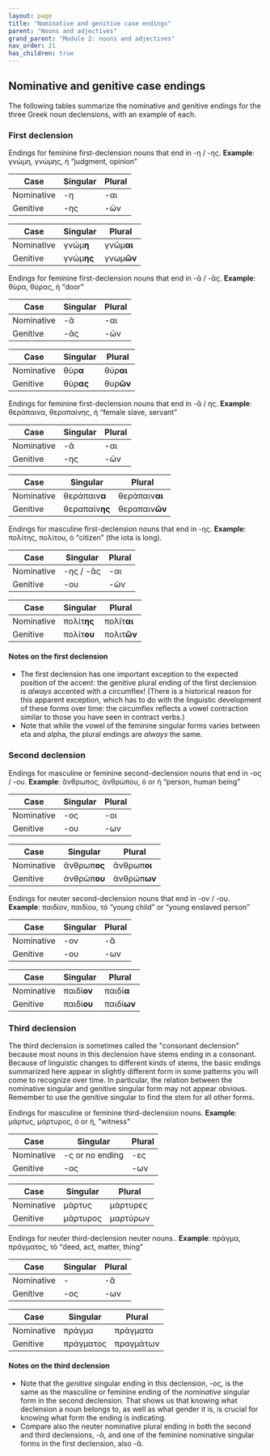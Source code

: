 ```yaml
---
layout: page
title: "Nominative and genitive case endings"
parent: "Nouns and adjectives"
grand_parent: "Module 2: nouns and adjectives"
nav_order: 21
has_children: true
---
```


## Nominative and genitive case endings

The following tables summarize the nominative and genitive endings for the three Greek noun declensions, with an example of each.

### First declension


Endings for feminine first-declension nouns that end in -η / -ης. **Example**: γνώμη, γνώμης, ἡ “judgment, opinion”
 
| Case | Singular | Plural |
| --- |----------- | ----------- |
| Nominative | -η | -αι |
| Genitive | -ης | -ῶν |



| Case | Singular | Plural |
| --- |----------- | ----------- |
| Nominative | γνώμ**η** | γνῶμ**αι** |
| Genitive | γνώμ**ης** | γνωμ**ῶν** |



Endings for feminine first-declension nouns that end in -ᾱ / -ᾱς. **Example**:  θύρα, θύρας, ἡ “door”

| Case | Singular | Plural |
| --- |----------- | ----------- |
| Nominative | -ᾱ | -αι |
| Genitive | -ᾱς | -ῶν |


| Case | Singular | Plural |
| --- |----------- | ----------- |
| Nominative | θύρ**α** | θύρ**αι** |
| Genitive | θύρ**ας** | θυρ**ῶν** |


Endings for feminine first-declension nouns that end in -ᾰ / ης. **Example**: θεράπαινα, θεραπαίνης, ἡ “female slave, servant”

| Case | Singular | Plural |
| --- |----------- | ----------- |
| Nominative | -ᾰ | -αι |
| Genitive | -ης | -ῶν |


| Case | Singular | Plural |
| --- |----------- | ----------- |
| Nominative | θεράπαιν**α** | θεράπαιν**αι** |
| Genitive | θεραπαίν**ης** | θεραπαιν**ῶν** |



Endings for masculine first-declension nouns that end in -ης.    **Example**:  πολίτης, πολίτου, ὁ “citizen” (the iota is long).


| Case | Singular | Plural |
| --- |----------- | ----------- |
| Nominative | -ης / -ᾱς | -αι |
| Genitive | -ου | -ῶν |


| Case | Singular | Plural |
| --- |----------- | ----------- |
| Nominative | πολίτ**ης**  | πολῖτ**αι** |
| Genitive | πολίτ**ου** | πολιτ**ῶν** |





#### Notes on the first declension


- The first declension has one important exception to the expected position of the accent:  the genitive plural ending of the first declension is *always* accented with a circumflex! (There is a historical reason for this apparent exception, which has to do with the linguistic development of these forms over time: the circumflex reflects a vowel contraction similar to those you have seen in contract verbs.)
- Note that while the vowel of the feminine singular forms varies between eta and alpha, the plural endings are *always* the same.



### Second declension

Endings for masculine or feminine second-declension nouns that end in -ος / -ου.  **Example**: ἄνθρωπος, ἀνθρώπου, ὁ or ἡ “person, human being”

| Case | Singular | Plural |
| --- |----------- | ----------- |
| Nominative | -ος | -οι |
| Genitive | -ου | -ων |


| Case | Singular | Plural |
| --- |----------- | ----------- |
| Nominative | ἄνθρωπ**ος** | ἄνθρωπ**οι** |
| Genitive | ἀνθρώπ**ου** | ἀνθρώπ**ων** |



Endings for neuter second-declension nouns that end in -ον / -ου.  **Example**: παιδίον, παιδίου, τό “young child” or “young enslaved person”



| Case | Singular | Plural |
| --- |----------- | ----------- |
| Nominative | -ον | -ᾰ |
| Genitive | -ου | -ων |


| Case | Singular | Plural |
| --- |----------- | ----------- |
| Nominative | παιδί**ον** | παιδί**α** |
| Genitive |παιδί**ου** | παιδί**ων** |





### Third declension


The third declension is sometimes called the "consonant declension" because most nouns in this declension have stems ending in a consonant. Because of linguistic changes to different kinds of stems, the basic endings summarized here appear in slightly different form in some patterns you will come to recognize over time.  In particular, the relation between the nominative singular and genitive singular form may not appear obvious.  Remember to use the genitive singular to find the stem for all other forms.


Endings for masculine or feminine third-declension nouns. **Example**: μάρτυς, μάρτυρος, ὁ or ἡ,  "witness"

| Case | Singular | Plural |
| --- |----------- | ----------- |
| Nominative | -ς or no ending | -ες  |
| Genitive | -ος  | -ων |


| Case | Singular | Plural |
| --- |----------- | ----------- |
| Nominative | μάρτυς | μάρτυρες  |
| Genitive | μάρτυρος  | μαρτύρων |



Endings for neuter third-declension neuter nouns.. **Example**: πράγμα, πράγματος, τό “deed, act, matter, thing”

| Case | Singular | Plural |
| --- |----------- | ----------- |
| Nominative | - | -ᾰ |
| Genitive | -ος | -ων |

| Case | Singular | Plural |
| --- |----------- | ----------- |
| Nominative | πράγμα | πράγματα |
| Genitive | πράγματος | πραγμάτων |

#### Notes on the third declension


- Note that the *genitive* singular ending in this declension, -ος, is the same as the masculine or feminine ending of the *nominative* singular form in the second declension. That shows us that knowing what declension a noun belongs to, as well as what gender it is, is crucial for knowing what form the ending is indicating. 
- Compare also the neuter nominative plural ending in both the second and third declensions, -ᾰ, and one of the feminine nominative singular forms in the first declension, also -ᾰ.



